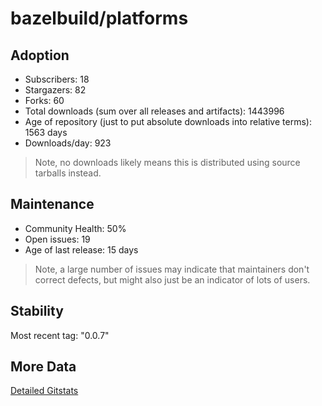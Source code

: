 # bazelbuild/platforms

## Adoption

- Subscribers: 18
- Stargazers: 82
- Forks: 60
- Total downloads (sum over all releases and artifacts): 1443996
- Age of repository (just to put absolute downloads into relative terms): 1563 days
- Downloads/day: 923

> Note, no downloads likely means this is distributed using source tarballs instead.

## Maintenance

- Community Health: 50%
- Open issues: 19
- Age of last release: 15 days

> Note, a large number of issues may indicate that maintainers don't correct defects, but might also
> just be an indicator of lots of users.

## Stability

Most recent tag: "0.0.7"

## More Data

[Detailed Gitstats](/bazel-catalog/gitstats/bazelbuild/platforms)

